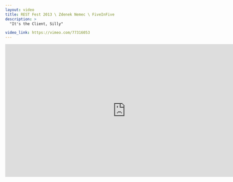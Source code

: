 ```yaml
---
layout: video
title: REST Fest 2013 \ Zdenek Nemec \ FiveInFive
description: >
  "It's the Client, Silly"

video_link: https://vimeo.com/77316053
---
```

<iframe src="https://player.vimeo.com/video/77316053?title=0&byline=0&portrait=0&badge=0&autopause=0&player_id=0" width="772" height="426" frameborder="0" title="REST Fest 2013 \ Zdenek Nemec \ FiveInFive" webkitallowfullscreen mozallowfullscreen allowfullscreen></iframe>